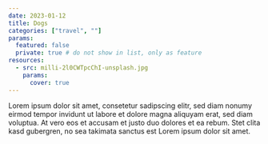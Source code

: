 ```yaml
---
date: 2023-01-12
title: Dogs
categories: ["travel", ""]
params:
  featured: false
  private: true # do not show in list, only as feature
resources:
  - src: milli-2l0CWTpcChI-unsplash.jpg
    params:
      cover: true
---
```


Lorem ipsum dolor sit amet, consetetur sadipscing elitr, sed diam nonumy eirmod tempor invidunt ut labore et dolore magna aliquyam erat, sed diam voluptua. At vero eos et accusam et justo duo dolores et ea rebum. Stet clita kasd gubergren, no sea takimata sanctus est Lorem ipsum dolor sit amet.
